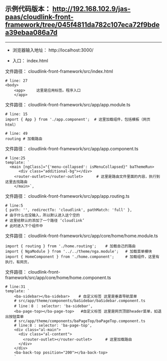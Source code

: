 ## 示例代码版本： http://192.168.102.9/jas-paas/cloudlink-front-framework/tree/045f4811da782c107eca72f9bdea39ebaa086a7d        

----------
* 浏览器输入地址： http://localhost:3000/    

*  入口： index.html     

文件路径： cloudlink-front-framework/src/index.html      
```
# line: 27 
<body>
    <app>     这里是应用标签。程序入口
    </app>
```

文件路径： cloudlink-front-framework/src/app/app.module.ts      
```
# line: 15 
import { App } from './app.component';  # 这里加载组件，包括模板（网页html）

# line: 49 
routing # 加载路由
```    

文件路径： cloudlink-front-framework/src/app/app.component.ts        
```
# line:25
template: `
  <main [ngClass]="{'menu-collapsed': isMenuCollapsed}" baThemeRun>
      <div class="additional-bg"></div>
    <router-outlet></router-outlet>      # 这里是路由文件里面的内容，执行到这里去找路由
    </main>`,
```   

文件路径： cloudlink-front-framework/src/app/app.routing.ts      
```
# line:5
{ path: '', redirectTo: 'cloudlink', pathMatch: 'full' }, 
# 由于什么也没输入，所以默认进入这个空的
# 这里给默认的添加了一个路径 ‘cloudlink’
# 此时进入下个组件中
```

文件路径： cloudlink-front-framework/src/app/core/home/home.module.ts    
```
import { routing } from './home.routing';    # 加载自己的路由
import { NgaModule } from '../../theme/nga.module';   # 加载菜单模块
import { HomeComponent } from './home.component';     # 加载组件，这里有执行，有网页，
```  

文件路径： cloudlink-front-framework/src/app/core/home/home.component.ts        
```
# line:31
template: `
    <ba-sidebar></ba-sidebar>    # 自定义标签 这里是垂直导航菜单
    # src/app/theme/components/baSidebar/baSidebar.component.ts
    # line：8 ： selector: 'ba-sidebar',
    <ba-page-top></ba-page-top>   #自定义标签 这里是网页顶部header菜单，如退出按钮菜单
    # src/app/theme/components/baPageTop/baPageTop.component.ts
    # line:8 : selector: 'ba-page-top',
    <div class="al-main">
      <div class="al-content"> 
        <router-outlet></router-outlet>      # 这里加载路由
      </div>
    </div>
    <ba-back-top position="200"></ba-back-top>
    `
```